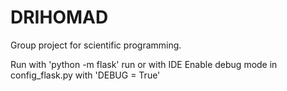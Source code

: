 # DRIHOMAD

Group project for scientific programming.

Run with 'python -m flask' run or with IDE
Enable debug mode in config_flask.py with 'DEBUG = True'
